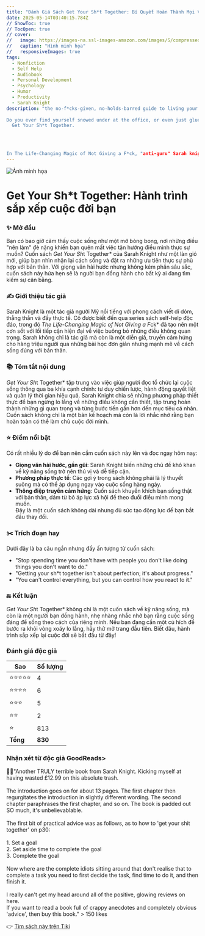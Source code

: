```yaml
---
title: "Đánh Giá Sách Get Your Sh*t Together: Bí Quyết Hoàn Thành Mọi Việc Và Sống Theo Ý Muốn"
date: 2025-05-14T03:40:15.784Z
// ShowToc: true
// TocOpen: true
// cover:
//   image: https://images-na.ssl-images-amazon.com/images/S/compressed.photo.goodreads.com/books/1482921846i/31111142.jpg
//   caption: "Hình minh họa"
//   responsiveImages: true
tags:
  - Nonfiction
  - Self Help
  - Audiobook
  - Personal Development
  - Psychology
  - Humor
  - Productivity
  - Sarah Knight
description: "the no-f*cks-given, no-holds-barred guide to living your best life
  
Do you ever find yourself snowed under at the office, or even just glued to the couch, when you really want to leave on time (for once), get to the gym (at last), and finally start that fun project you're always putting off?You've really got to 
  Get Your Sh*t Together.

  
    
  
In The Life-Changing Magic of Not Giving a F*ck, "anti-guru" Sarah knight liberated you from shame, guilt, and obligations. But what about all the sh*t you do give a f*ck about-like your career, health, relationships, and bank account?Now, Sarah's back with more hilarious advice to make life easier and better. Whether your dream is to quit your day job and buy a food truck, pay off your debt, or just spend more time with your cat, Sarah cuts through the bullsh*t cycle of self-sabotage to show you how to be happy.You'll learn:Three simple tools for getting (and keeping) your sh*t togetherThe Power of Negative ThinkingHow to balance work and fun-and save money while you're at itWays to manage anxietyAnd tons of other awesome sh*t!Soon you'll be setting real goals, crushing them, and getting out the door for happy hour-every damn day.Praise for Sarah Knight"Genius." - Cosmopolitan"Self-help to swear by." - The Boston Globe"Hilarious [and] truly practical." - Booklist"
---
```


![Ảnh minh họa](https://images-na.ssl-images-amazon.com/images/S/compressed.photo.goodreads.com/books/1482921846i/31111142.jpg) 

# Get Your Sh*t Together: Hành trình sắp xếp cuộc đời bạn

### ✨ Mở đầu
Bạn có bao giờ cảm thấy cuộc sống như một mớ bòng bong, nơi những điều "nên làm" đè nặng khiến bạn quên mất việc tận hưởng điều mình thực sự muốn? Cuốn sách *Get Your Sh*t Together* của Sarah Knight như một làn gió mới, giúp bạn nhìn nhận lại cách sống và đặt ra những ưu tiên thực sự phù hợp với bản thân. Với giọng văn hài hước nhưng không kém phần sâu sắc, cuốn sách này hứa hẹn sẽ là người bạn đồng hành cho bất kỳ ai đang tìm kiếm sự cân bằng.

### ✍️ Giới thiệu tác giả
Sarah Knight là một tác giả người Mỹ nổi tiếng với phong cách viết dí dỏm, thẳng thắn và đầy thực tế. Cô được biết đến qua series sách self-help độc đáo, trong đó *The Life-Changing Magic of Not Giving a F*ck* đã tạo nên một cơn sốt với lối tiếp cận hiện đại về việc buông bỏ những điều không quan trọng. Sarah không chỉ là tác giả mà còn là một diễn giả, truyền cảm hứng cho hàng triệu người qua những bài học đơn giản nhưng mạnh mẽ về cách sống đúng với bản thân.

### 📚 Tóm tắt nội dung
*Get Your Sh*t Together* tập trung vào việc giúp người đọc tổ chức lại cuộc sống thông qua ba khía cạnh chính: tư duy chiến lược, hành động quyết liệt và quản lý thời gian hiệu quả. Sarah Knight chia sẻ những phương pháp thiết thực để bạn ngừng lo lắng về những điều không cần thiết, tập trung hoàn thành những gì quan trọng và từng bước tiến gần hơn đến mục tiêu cá nhân. Cuốn sách không chỉ là một bản kế hoạch mà còn là lời nhắc nhở rằng bạn hoàn toàn có thể làm chủ cuộc đời mình.

### ⭐ Điểm nổi bật
Có rất nhiều lý do để bạn nên cầm cuốn sách này lên và đọc ngay hôm nay:  
- **Giọng văn hài hước, gần gũi**: Sarah Knight biến những chủ đề khô khan về kỹ năng sống trở nên thú vị và dễ tiếp cận.  
- **Phương pháp thực tế**: Các gợi ý trong sách không phải là lý thuyết suông mà có thể áp dụng ngay vào cuộc sống hàng ngày.  
- **Thông điệp truyền cảm hứng**: Cuốn sách khuyến khích bạn sống thật với bản thân, dám từ bỏ áp lực xã hội để theo đuổi điều mình mong muốn.  
Đây là một cuốn sách không dài nhưng đủ sức tạo động lực để bạn bắt đầu thay đổi.

### ✂️ Trích đoạn hay
Dưới đây là ba câu ngắn nhưng đầy ấn tượng từ cuốn sách:  
- "Stop spending time you don't have with people you don't like doing things you don't want to do."  
- "Getting your sh*t together isn't about perfection; it's about progress."  
- "You can't control everything, but you can control how you react to it."

### 🔚 Kết luận
*Get Your Sh*t Together* không chỉ là một cuốn sách về kỹ năng sống, mà còn là một người bạn đồng hành, nhẹ nhàng nhắc nhở bạn rằng cuộc sống đáng để sống theo cách của riêng mình. Nếu bạn đang cần một cú hích để bước ra khỏi vòng xoáy lo lắng, hãy thử mở trang đầu tiên. Biết đâu, hành trình sắp xếp lại cuộc đời sẽ bắt đầu từ đây!


### Đánh giá độc giả

| Sao    | Số lượng |
|--------|----------|
| ⭐⭐⭐⭐⭐ | 4 |
| ⭐⭐⭐⭐ | 6 |
| ⭐⭐⭐ | 5 |
| ⭐⭐ | 2 |
| ⭐ | 813 |
| **Tổng** | **830** |


 ### Nhận xét từ độc giả GoodReads> 


💬💬"Another TRULY terrible book from Sarah Knight. Kicking myself at having wasted £12.99 on this absolute trash. <br><br>The introduction goes on for about 13 pages. The first chapter then regurgitates the introduction in slightly different wording. The second chapter paraphrases the first chapter, and so on. The book is padded out SO much, it's unbelievablable. <br><br>The first bit of practical advice was as follows, as to how to 'get your shit together' on p30:<br><br>1. Set a goal<br>2. Set aside time to complete the goal<br>3. Complete the goal<br><br>Now where are the complete idiots sitting around that don't realise that to complete a task you need to first decide the task, find time to do it, and then finish it.<br><br>I really can't get my head around all of the positive, glowing reviews on here.<br>If you want to read a book full of crappy anecdotes and completely obvious 'advice', then buy this book." > 150 likes

👉 [Tìm sách này trên Tiki](https://tiki.vn/search?q=S%E1%BB%91%20%C4%90%E1%BB%8F)
